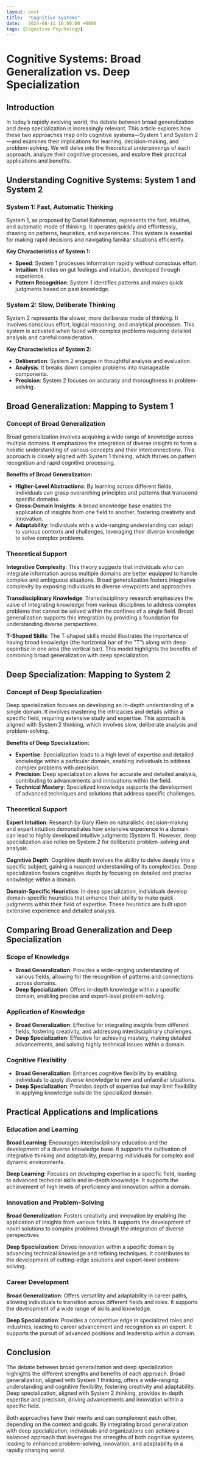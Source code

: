 ```yaml
---
layout: post
title:  "Cognitive Systems"
date:   2024-08-11 10:00:00 +0800
tags: [Cognitive Psychology]
---
```


# Cognitive Systems: Broad Generalization vs. Deep Specialization

## Introduction

In today’s rapidly evolving world, the debate between broad generalization and deep specialization is increasingly relevant. This article explores how these two approaches map onto cognitive systems—System 1 and System 2—and examines their implications for learning, decision-making, and problem-solving. We will delve into the theoretical underpinnings of each approach, analyze their cognitive processes, and explore their practical applications and benefits.

## Understanding Cognitive Systems: System 1 and System 2

### System 1: Fast, Automatic Thinking

System 1, as proposed by Daniel Kahneman, represents the fast, intuitive, and automatic mode of thinking. It operates quickly and effortlessly, drawing on patterns, heuristics, and experiences. This system is essential for making rapid decisions and navigating familiar situations efficiently.

**Key Characteristics of System 1:**
- **Speed**: System 1 processes information rapidly without conscious effort.
- **Intuition**: It relies on gut feelings and intuition, developed through experience.
- **Pattern Recognition**: System 1 identifies patterns and makes quick judgments based on past knowledge.

### System 2: Slow, Deliberate Thinking

System 2 represents the slower, more deliberate mode of thinking. It involves conscious effort, logical reasoning, and analytical processes. This system is activated when faced with complex problems requiring detailed analysis and careful consideration.

**Key Characteristics of System 2:**
- **Deliberation**: System 2 engages in thoughtful analysis and evaluation.
- **Analysis**: It breaks down complex problems into manageable components.
- **Precision**: System 2 focuses on accuracy and thoroughness in problem-solving.

## Broad Generalization: Mapping to System 1

### Concept of Broad Generalization

Broad generalization involves acquiring a wide range of knowledge across multiple domains. It emphasizes the integration of diverse insights to form a holistic understanding of various concepts and their interconnections. This approach is closely aligned with System 1 thinking, which thrives on pattern recognition and rapid cognitive processing.

**Benefits of Broad Generalization:**
- **Higher-Level Abstractions**: By learning across different fields, individuals can grasp overarching principles and patterns that transcend specific domains.
- **Cross-Domain Insights**: A broad knowledge base enables the application of insights from one field to another, fostering creativity and innovation.
- **Adaptability**: Individuals with a wide-ranging understanding can adapt to various contexts and challenges, leveraging their diverse knowledge to solve complex problems.

### Theoretical Support

**Integrative Complexity**: This theory suggests that individuals who can integrate information across multiple domains are better equipped to handle complex and ambiguous situations. Broad generalization fosters integrative complexity by exposing individuals to diverse viewpoints and approaches.

**Transdisciplinary Knowledge**: Transdisciplinary research emphasizes the value of integrating knowledge from various disciplines to address complex problems that cannot be solved within the confines of a single field. Broad generalization supports this integration by providing a foundation for understanding diverse perspectives.

**T-Shaped Skills**: The T-shaped skills model illustrates the importance of having broad knowledge (the horizontal bar of the "T") along with deep expertise in one area (the vertical bar). This model highlights the benefits of combining broad generalization with deep specialization.

## Deep Specialization: Mapping to System 2

### Concept of Deep Specialization

Deep specialization focuses on developing an in-depth understanding of a single domain. It involves mastering the intricacies and details within a specific field, requiring extensive study and expertise. This approach is aligned with System 2 thinking, which involves slow, deliberate analysis and problem-solving.

**Benefits of Deep Specialization:**
- **Expertise**: Specialization leads to a high level of expertise and detailed knowledge within a particular domain, enabling individuals to address complex problems with precision.
- **Precision**: Deep specialization allows for accurate and detailed analysis, contributing to advancements and innovations within the field.
- **Technical Mastery**: Specialized knowledge supports the development of advanced techniques and solutions that address specific challenges.

### Theoretical Support

**Expert Intuition**: Research by Gary Klein on naturalistic decision-making and expert intuition demonstrates how extensive experience in a domain can lead to highly developed intuitive judgments (System 1). However, deep specialization also relies on System 2 for deliberate problem-solving and analysis.

**Cognitive Depth**: Cognitive depth involves the ability to delve deeply into a specific subject, gaining a nuanced understanding of its complexities. Deep specialization fosters cognitive depth by focusing on detailed and precise knowledge within a domain.

**Domain-Specific Heuristics**: In deep specialization, individuals develop domain-specific heuristics that enhance their ability to make quick judgments within their field of expertise. These heuristics are built upon extensive experience and detailed analysis.

## Comparing Broad Generalization and Deep Specialization

### Scope of Knowledge

- **Broad Generalization**: Provides a wide-ranging understanding of various fields, allowing for the recognition of patterns and connections across domains.
- **Deep Specialization**: Offers in-depth knowledge within a specific domain, enabling precise and expert-level problem-solving.

### Application of Knowledge

- **Broad Generalization**: Effective for integrating insights from different fields, fostering creativity, and addressing interdisciplinary challenges.
- **Deep Specialization**: Effective for achieving mastery, making detailed advancements, and solving highly technical issues within a domain.

### Cognitive Flexibility

- **Broad Generalization**: Enhances cognitive flexibility by enabling individuals to apply diverse knowledge to new and unfamiliar situations.
- **Deep Specialization**: Provides depth of expertise but may limit flexibility in applying knowledge outside the specialized domain.

## Practical Applications and Implications

### Education and Learning

**Broad Learning**: Encourages interdisciplinary education and the development of a diverse knowledge base. It supports the cultivation of integrative thinking and adaptability, preparing individuals for complex and dynamic environments.

**Deep Learning**: Focuses on developing expertise in a specific field, leading to advanced technical skills and in-depth knowledge. It supports the achievement of high levels of proficiency and innovation within a domain.

### Innovation and Problem-Solving

**Broad Generalization**: Fosters creativity and innovation by enabling the application of insights from various fields. It supports the development of novel solutions to complex problems through the integration of diverse perspectives.

**Deep Specialization**: Drives innovation within a specific domain by advancing technical knowledge and refining techniques. It contributes to the development of cutting-edge solutions and expert-level problem-solving.

### Career Development

**Broad Generalization**: Offers versatility and adaptability in career paths, allowing individuals to transition across different fields and roles. It supports the development of a wide range of skills and knowledge.

**Deep Specialization**: Provides a competitive edge in specialized roles and industries, leading to career advancement and recognition as an expert. It supports the pursuit of advanced positions and leadership within a domain.

## Conclusion

The debate between broad generalization and deep specialization highlights the different strengths and benefits of each approach. Broad generalization, aligned with System 1 thinking, offers a wide-ranging understanding and cognitive flexibility, fostering creativity and adaptability. Deep specialization, aligned with System 2 thinking, provides in-depth expertise and precision, driving advancements and innovation within a specific field. 

Both approaches have their merits and can complement each other, depending on the context and goals. By integrating broad generalization with deep specialization, individuals and organizations can achieve a balanced approach that leverages the strengths of both cognitive systems, leading to enhanced problem-solving, innovation, and adaptability in a rapidly changing world.
